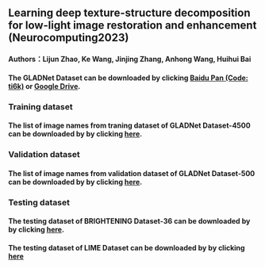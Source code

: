 ## Learning deep texture-structure decomposition for low-light image restoration and enhancement (Neurocomputing2023)

#### Authors：Lijun Zhao, Ke Wang, Jinjing Zhang, Anhong Wang, Huihui Bai

#### The GLADNet Dataset can be downloaded by clicking [Baidu Pan (Code: ti6k)](https://pan.baidu.com/s/1dIam8dMOWk4-MhZeEC6KnQ) or [Google Drive](https://drive.google.com/file/d/18T0S7jLP987QajLUVjYNDwIMKmHAdZQx/view).

### Training dataset
#### The list of image names from traning dataset of GLADNet Dataset-4500 can be downloaded by by clicking [here](https://github.com/mdcnn/DTSD/blob/main/GLADNet%20Dataset-4500.txt).

### Validation dataset
#### The list of image names from validation dataset of GLADNet Dataset-500 can be downloaded by by clicking [here](https://github.com/mdcnn/DTSD/blob/main/GLADNet%20Dataset-500.txt).

### Testing dataset
#### The testing dataset of BRIGHTENING Dataset-36 can be downloaded by by clicking [here](https://raw.githubusercontent.com/mdcnn/DTSD/main/BRIGHTENING%20Dataset-36.rar).
#### The testing dataset of LIME Dataset can be downloaded by by clicking [here](https://raw.githubusercontent.com/mdcnn/DTSD/main/LIME%20Dataset.rar)
